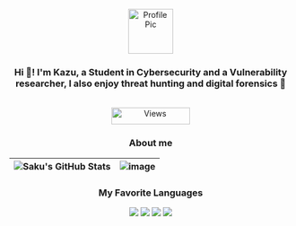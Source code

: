<!-- PROJECT LOGO -->
<br />
<div align="center">
  <img src="https://avatars.githubusercontent.com/u/161844377" alt="Profile Pic" width="80" height="80"/>
  </a>

<h3 align="center">Hi 👋! I'm Kazu, a Student in Cybersecurity and a Vulnerability researcher, I also enjoy  threat hunting and digital forensics 🐛</h3>

  <p align="center">
  </p>
</div>

<br />
<div align="center">
  <img src="https://komarev.com/ghpvc/?username=kazuhapwn" alt="Views" width="140" height="30"/>
  </a>

<h3 align="center">About me</h3>
  <p align="center">
  </p>
</div>

| ![Saku's GitHub Stats](https://github-readme-stats.vercel.app/api?username=kazuhapwn&layout=compact&theme=radical) | ![image](https://github-readme-stats.vercel.app/api/top-langs/?username=kazuhapwn&theme=radical)
| --- | --- |


<h3 align="center">My Favorite Languages</h3>
  <p align="center">
  </p>
</div>
  
</div>
<p align="center">
  <img src="https://img.shields.io/badge/JavaScript-F7DF1E?style=for-the-badge&logo=javascript&logoColor=black">
  <img src="https://img.shields.io/badge/Python-3776AB?style=for-the-badge&logo=python&logoColor=white">
  <img src="https://img.shields.io/badge/TypeScript-28ebffB?style=for-the-badge&logo=typescript&logoColor=white">
  <img src="https://img.shields.io/badge/Lua-03224c?style=for-the-badge&logo=lua&logoColor=white">
</p>

